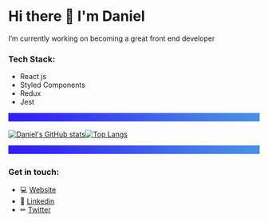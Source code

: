 # Hi there 👋 I'm Daniel

I’m currently working on becoming a great front end developer

### Tech Stack:

- React js
- Styled Components
- Redux
- Jest

![separator](./separator.png)

[![Daniel's GitHub stats](https://github-readme-stats.vercel.app/api?username=Danieruone)](https://github.com/Danieruone/github-readme-stats)[![Top Langs](https://github-readme-stats.vercel.app/api/top-langs/?username=Danieruone&exclude_repo=jumper-fox,jobs-api,Danieruone.github.io&layout=compact)](https://github.com/Danieruone/github-readme-stats)

![separator](./separator.png)

### Get in touch:

- 💻 [Website](https://darudev.dev/portfolio)
- 💼 [Linkedin](https://www.linkedin.com/in/daniel-mendoza-developer)
- ✏ [Twitter](https://twitter.com/Darudev)
